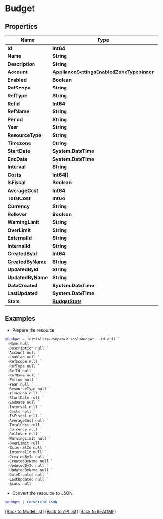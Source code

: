 # Budget
## Properties

Name | Type | Description | Notes
------------ | ------------- | ------------- | -------------
**Id** | **Int64** |  | [optional] 
**Name** | **String** |  | [optional] 
**Description** | **String** |  | [optional] 
**Account** | [**ApplianceSettingsEnabledZoneTypesInner**](ApplianceSettingsEnabledZoneTypesInner.md) |  | [optional] 
**Enabled** | **Boolean** |  | [optional] 
**RefScope** | **String** |  | [optional] 
**RefType** | **String** |  | [optional] 
**RefId** | **Int64** |  | [optional] 
**RefName** | **String** |  | [optional] 
**Period** | **String** |  | [optional] 
**Year** | **String** |  | [optional] 
**ResourceType** | **String** |  | [optional] 
**Timezone** | **String** |  | [optional] 
**StartDate** | **System.DateTime** |  | [optional] 
**EndDate** | **System.DateTime** |  | [optional] 
**Interval** | **String** |  | [optional] 
**Costs** | **Int64[]** |  | [optional] 
**IsFiscal** | **Boolean** |  | [optional] 
**AverageCost** | **Int64** |  | [optional] 
**TotalCost** | **Int64** |  | [optional] 
**Currency** | **String** |  | [optional] 
**Rollover** | **Boolean** |  | [optional] 
**WarningLimit** | **String** |  | [optional] 
**OverLimit** | **String** |  | [optional] 
**ExternalId** | **String** |  | [optional] 
**InternalId** | **String** |  | [optional] 
**CreatedById** | **Int64** |  | [optional] 
**CreatedByName** | **String** |  | [optional] 
**UpdatedById** | **String** |  | [optional] 
**UpdatedByName** | **String** |  | [optional] 
**DateCreated** | **System.DateTime** |  | [optional] 
**LastUpdated** | **System.DateTime** |  | [optional] 
**Stats** | [**BudgetStats**](BudgetStats.md) |  | [optional] 

## Examples

- Prepare the resource
```powershell
$Budget = Initialize-PSOpenAPIToolsBudget  -Id null `
 -Name null `
 -Description null `
 -Account null `
 -Enabled null `
 -RefScope null `
 -RefType null `
 -RefId null `
 -RefName null `
 -Period null `
 -Year null `
 -ResourceType null `
 -Timezone null `
 -StartDate null `
 -EndDate null `
 -Interval null `
 -Costs null `
 -IsFiscal null `
 -AverageCost null `
 -TotalCost null `
 -Currency null `
 -Rollover null `
 -WarningLimit null `
 -OverLimit null `
 -ExternalId null `
 -InternalId null `
 -CreatedById null `
 -CreatedByName null `
 -UpdatedById null `
 -UpdatedByName null `
 -DateCreated null `
 -LastUpdated null `
 -Stats null
```

- Convert the resource to JSON
```powershell
$Budget | ConvertTo-JSON
```

[[Back to Model list]](../README.md#documentation-for-models) [[Back to API list]](../README.md#documentation-for-api-endpoints) [[Back to README]](../README.md)

